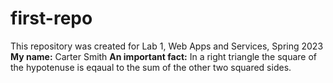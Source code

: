 # first-repo
This repository was created for Lab 1, Web Apps and Services, Spring 2023
**My name:** Carter Smith **An important fact:** In a right triangle the square of the hypotenuse is eqaual to the sum of the other two squared sides.
